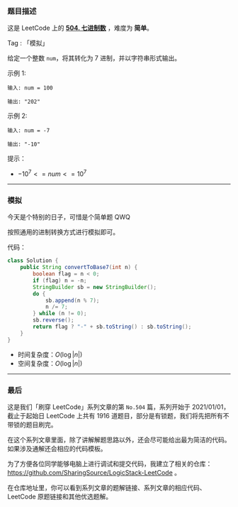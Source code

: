 ### 题目描述

这是 LeetCode 上的 **[504. 七进制数](https://leetcode-cn.com/problems/base-7/solution/gong-shui-san-xie-jian-dan-mo-ni-ti-by-a-2759/)** ，难度为 **简单**。

Tag : 「模拟」



给定一个整数 `num`，将其转化为 $7$ 进制，并以字符串形式输出。

示例 1:
```
输入: num = 100

输出: "202"
```
示例 2:
```
输入: num = -7

输出: "-10"
```

提示：
* $-10^7 <= num <= 10^7$

---

### 模拟

今天是个特别的日子，可惜是个简单题 QWQ

按照通用的进制转换方式进行模拟即可。

代码：
```java
class Solution {
    public String convertToBase7(int n) {
        boolean flag = n < 0;
        if (flag) n = -n;
        StringBuilder sb = new StringBuilder();
        do {
            sb.append(n % 7);
            n /= 7;
        } while (n != 0);
        sb.reverse();
        return flag ? "-" + sb.toString() : sb.toString();
    }
}
```
* 时间复杂度：$O(\log{|n|})$
* 空间复杂度：$O(\log{|n|})$

---

### 最后

这是我们「刷穿 LeetCode」系列文章的第 `No.504` 篇，系列开始于 2021/01/01，截止于起始日 LeetCode 上共有 1916 道题目，部分是有锁题，我们将先把所有不带锁的题目刷完。

在这个系列文章里面，除了讲解解题思路以外，还会尽可能给出最为简洁的代码。如果涉及通解还会相应的代码模板。

为了方便各位同学能够电脑上进行调试和提交代码，我建立了相关的仓库：https://github.com/SharingSource/LogicStack-LeetCode 。

在仓库地址里，你可以看到系列文章的题解链接、系列文章的相应代码、LeetCode 原题链接和其他优选题解。

